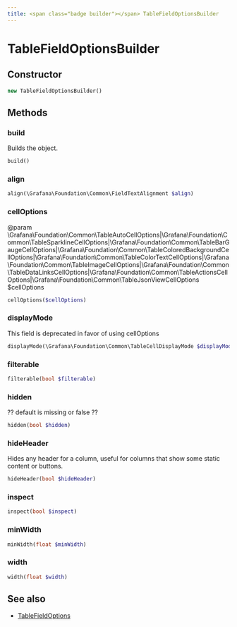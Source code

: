 ```yaml
---
title: <span class="badge builder"></span> TableFieldOptionsBuilder
---
```

# <span class="badge builder"></span> TableFieldOptionsBuilder

## Constructor

```php
new TableFieldOptionsBuilder()
```
## Methods

### <span class="badge object-method"></span> build

Builds the object.

```php
build()
```

### <span class="badge object-method"></span> align

```php
align(\Grafana\Foundation\Common\FieldTextAlignment $align)
```

### <span class="badge object-method"></span> cellOptions

@param \Grafana\Foundation\Common\TableAutoCellOptions|\Grafana\Foundation\Common\TableSparklineCellOptions|\Grafana\Foundation\Common\TableBarGaugeCellOptions|\Grafana\Foundation\Common\TableColoredBackgroundCellOptions|\Grafana\Foundation\Common\TableColorTextCellOptions|\Grafana\Foundation\Common\TableImageCellOptions|\Grafana\Foundation\Common\TableDataLinksCellOptions|\Grafana\Foundation\Common\TableActionsCellOptions|\Grafana\Foundation\Common\TableJsonViewCellOptions $cellOptions

```php
cellOptions($cellOptions)
```

### <span class="badge object-method"></span> displayMode

This field is deprecated in favor of using cellOptions

```php
displayMode(\Grafana\Foundation\Common\TableCellDisplayMode $displayMode)
```

### <span class="badge object-method"></span> filterable

```php
filterable(bool $filterable)
```

### <span class="badge object-method"></span> hidden

?? default is missing or false ??

```php
hidden(bool $hidden)
```

### <span class="badge object-method"></span> hideHeader

Hides any header for a column, useful for columns that show some static content or buttons.

```php
hideHeader(bool $hideHeader)
```

### <span class="badge object-method"></span> inspect

```php
inspect(bool $inspect)
```

### <span class="badge object-method"></span> minWidth

```php
minWidth(float $minWidth)
```

### <span class="badge object-method"></span> width

```php
width(float $width)
```

## See also

 * <span class="badge object-type-class"></span> [TableFieldOptions](./object-TableFieldOptions.md)
